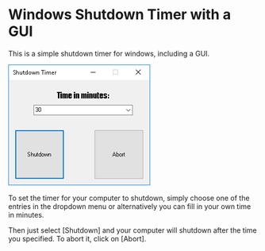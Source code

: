 # Windows Shutdown Timer with a GUI

This is a simple shutdown timer for windows, including a GUI.

![Windows Shutdown Timer GUI](https://github.com/fabianbehrendt/WindowsShutdownTimer/blob/master/ShutdownTimer.png?raw=true)

To set the timer for your computer to shutdown, simply choose one of the entries in the dropdown menu
or alternatively you can fill in your own time in minutes.

Then just select [Shutdown] and your computer will shutdown after the time you specified.
To abort it, click on [Abort].